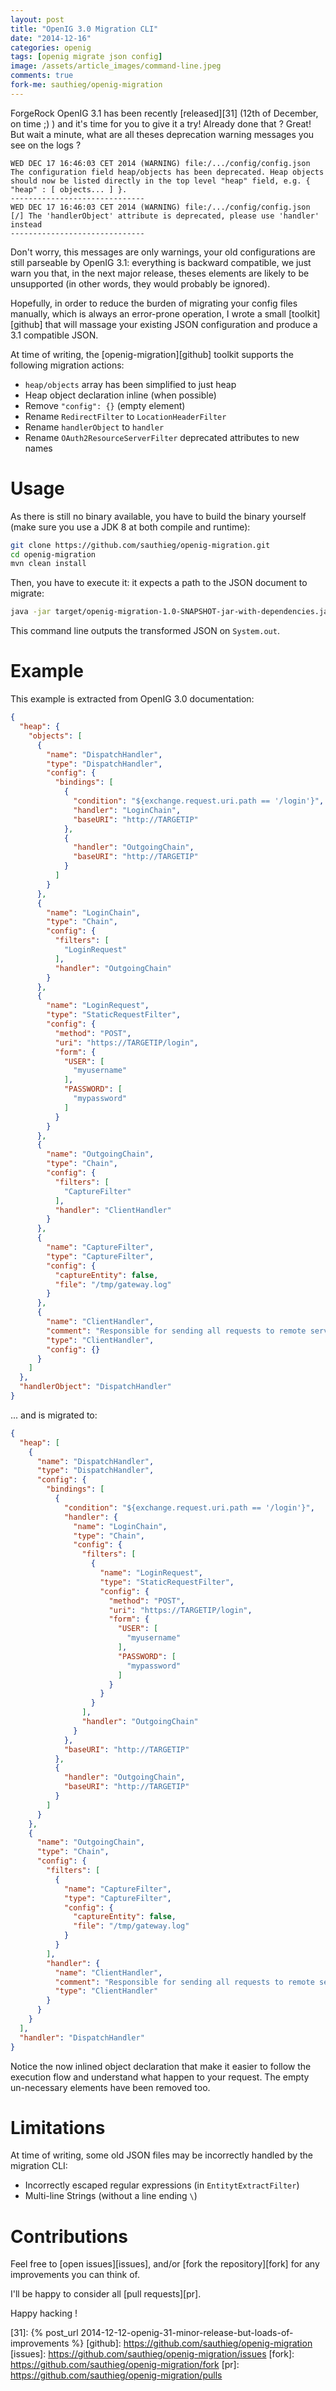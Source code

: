 ```yaml
---
layout: post
title: "OpenIG 3.0 Migration CLI"
date: "2014-12-16"
categories: openig
tags: [openig migrate json config]
image: /assets/article_images/command-line.jpeg
comments: true
fork-me: sauthieg/openig-migration
---
```


ForgeRock OpenIG 3.1 has been recently [released][31] (12th of December, on time ;) ) and
it's time for you to give it a try! Already done that ? Great! But wait a minute,
what are all theses deprecation warning messages you see on the logs ?

<!-- more -->

```
WED DEC 17 16:46:03 CET 2014 (WARNING) file:/.../config/config.json
The configuration field heap/objects has been deprecated. Heap objects should now be listed directly in the top level "heap" field, e.g. { "heap" : [ objects... ] }.
------------------------------
WED DEC 17 16:46:03 CET 2014 (WARNING) file:/.../config/config.json
[/] The 'handlerObject' attribute is deprecated, please use 'handler' instead
------------------------------
```

Don't worry, this messages are only warnings, your old configurations are still parseable
by OpenIG 3.1: everything is backward compatible, we just warn you that, in the next
major release, theses elements are likely to be unsupported (in other words, they
would probably be ignored).

Hopefully, in order to reduce the burden of migrating your config files manually,
which is always an error-prone operation, I wrote a small [toolkit][github] that will massage
your existing JSON configuration and produce a 3.1 compatible JSON.

At time of writing, the [openig-migration][github] toolkit supports the following migration actions:

 * `heap/objects` array has been simplified to just heap
 * Heap object declaration inline (when possible)
 * Remove `"config": {}` (empty element)
 * Rename `RedirectFilter` to `LocationHeaderFilter`
 * Rename `handlerObject` to `handler`
 * Rename `OAuth2ResourceServerFilter` deprecated attributes to new names

# Usage

As there is still no binary available, you have to build the binary yourself (make
sure you use a JDK 8 at both compile and runtime):

```sh
git clone https://github.com/sauthieg/openig-migration.git
cd openig-migration
mvn clean install
```

Then, you have to execute it: it expects a path to the JSON document to migrate:

```sh
java -jar target/openig-migration-1.0-SNAPSHOT-jar-with-dependencies.jar .../config.json
```

This command line outputs the transformed JSON on `System.out`.

# Example

This example is extracted from OpenIG 3.0 documentation:

```json
{
  "heap": {
    "objects": [
      {
        "name": "DispatchHandler",
        "type": "DispatchHandler",
        "config": {
          "bindings": [
            {
              "condition": "${exchange.request.uri.path == '/login'}",
              "handler": "LoginChain",
              "baseURI": "http://TARGETIP"
            },
            {
              "handler": "OutgoingChain",
              "baseURI": "http://TARGETIP"
            }
          ]
        }
      },
      {
        "name": "LoginChain",
        "type": "Chain",
        "config": {
          "filters": [
            "LoginRequest"
          ],
          "handler": "OutgoingChain"
        }
      },
      {
        "name": "LoginRequest",
        "type": "StaticRequestFilter",
        "config": {
          "method": "POST",
          "uri": "https://TARGETIP/login",
          "form": {
            "USER": [
              "myusername"
            ],
            "PASSWORD": [
              "mypassword"
            ]
          }
        }
      },
      {
        "name": "OutgoingChain",
        "type": "Chain",
        "config": {
          "filters": [
            "CaptureFilter"
          ],
          "handler": "ClientHandler"
        }
      },
      {
        "name": "CaptureFilter",
        "type": "CaptureFilter",
        "config": {
          "captureEntity": false,
          "file": "/tmp/gateway.log"
        }
      },
      {
        "name": "ClientHandler",
        "comment": "Responsible for sending all requests to remote servers.",
        "type": "ClientHandler",
        "config": {}
      }
    ]
  },
  "handlerObject": "DispatchHandler"
}
```

... and is migrated to:

```json
{
  "heap": [
    {
      "name": "DispatchHandler",
      "type": "DispatchHandler",
      "config": {
        "bindings": [
          {
            "condition": "${exchange.request.uri.path == '/login'}",
            "handler": {
              "name": "LoginChain",
              "type": "Chain",
              "config": {
                "filters": [
                  {
                    "name": "LoginRequest",
                    "type": "StaticRequestFilter",
                    "config": {
                      "method": "POST",
                      "uri": "https://TARGETIP/login",
                      "form": {
                        "USER": [
                          "myusername"
                        ],
                        "PASSWORD": [
                          "mypassword"
                        ]
                      }
                    }
                  }
                ],
                "handler": "OutgoingChain"
              }
            },
            "baseURI": "http://TARGETIP"
          },
          {
            "handler": "OutgoingChain",
            "baseURI": "http://TARGETIP"
          }
        ]
      }
    },
    {
      "name": "OutgoingChain",
      "type": "Chain",
      "config": {
        "filters": [
          {
            "name": "CaptureFilter",
            "type": "CaptureFilter",
            "config": {
              "captureEntity": false,
              "file": "/tmp/gateway.log"
            }
          }
        ],
        "handler": {
          "name": "ClientHandler",
          "comment": "Responsible for sending all requests to remote servers.",
          "type": "ClientHandler"
        }
      }
    }
  ],
  "handler": "DispatchHandler"
}
```

Notice the now inlined object declaration that make it easier to follow the execution
flow and understand what happen to your request. The empty un-necessary elements
have been removed too.

# Limitations

At time of writing, some old JSON files may be incorrectly handled by the migration CLI:

 * Incorrectly escaped regular expressions (in `EntitytExtractFilter`)
 * Multi-line Strings (without a line ending `\`)

# Contributions

Feel free to [open issues][issues], and/or [fork the repository][fork] for any
improvements you can think of.

I'll be happy to consider all [pull requests][pr].

Happy hacking !

[31]: {% post_url 2014-12-12-openig-31-minor-release-but-loads-of-improvements %}
[github]: https://github.com/sauthieg/openig-migration
[issues]: https://github.com/sauthieg/openig-migration/issues
[fork]: https://github.com/sauthieg/openig-migration/fork
[pr]: https://github.com/sauthieg/openig-migration/pulls
